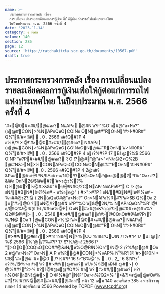 ```yaml
---
name: >-
  ประกาศกระทรวงการคลัง เรื่อง
  การเปลี่ยนแปลงรายละเอียดผลการกู้เงินเพื่อให้กู้ต่อแก่การรถไฟแห่งประเทศไทย
  ในปีงบประมาณ พ.ศ. 2566 ครั้งที่ 4
date: '2023-11-14'
category: ง พิเศษ
volume: 140
section: 285
page: 12
source: 'https://ratchakitcha.soc.go.th/documents/10567.pdf'
draft: true
---
```


# ประกาศกระทรวงการคลัง เรื่อง การเปลี่ยนแปลงรายละเอียดผลการกู้เงินเพื่อให้กู้ต่อแก่การรถไฟแห่งประเทศไทย ในปีงบประมาณ พ.ศ. 2566 ครั้งที่ 4

'#>@0#>##/@#คล? N#APอ @#N'ล?P"%O'ล#@"ล>Nอ?" (ล@#CON>%NAPอQหOCO!Nอ ON@##"ROหN'#>N#0R#" Q%'ี&'#>!@  . 0 . 2566 ค#?Q#?P 4 อ%B/?!>!@!'#>@0#>##/@#คล? N#APอ (ล@#CON>%NAPอQหOCO!NอON@##"ROหN'#>N#0R#" Q%'ี&'#>!@  . 0 . 2566 ค#?Q#?P 4 ล/?%#?P 17 B! @?%$์ 2566 O!NP "#?P#>##/@#คล? R O !?@#"@"#>">N/ล@2>Q%2B @#N&>N>%CONAPอQหOCO!NอON@##"ROหN'#>N#0R#" Q%'ี&'#>!@  . 0 . 2566 ค#?Q#?P 4 2ํ@ห#?&Pค#@#ค/@!#N/!!Aอ#>ห/N@#?&@ลOหN#@ชอ@@?#R#"Oล>#?&@ล OหN2@$@##?'#>ช@ช%?% Q%@#?%@#>&&#"Rค/@!N#O/2CNAPอNชAPอ!P" C !> @ค ชN/#BN#!ห@%ค# - ห%อค@" ( #>">#?P 1 ชN/#BN#!ห@%ค# - %ค##@ช2?!@ ) 2N(ลQหO#@"ล>Nอ?" Oล>NAPอ%R#?P#>&B Q%Oอ 2 อ'#>@0 ? ลN@/!?@#N'ล?P"%O'ล&@2N/% NAPอQหON'็%R'!@!ค/@!Q%!@!#@ 16 /##คห%@P OหN#>#@ช&?ญญ?!>@#&#>ห@#ห%?Q2@$@#>  . 0 . 2548 #>##/@#คล?อ'#>@0QหO##@&#?P/?%/N@ Oอ 1 @#CON>%!@!'#>@0#>##/@#คล? N#APอ (ล@#CON>%NAPอQหOCO!NอON@##"R OหN'#>N#0R#" Q%'ี&'#>!@  . 0 . 2566 ค#?Q#?P 4 #>##/@#คล?>#"อ"N&>N>%CO %?&!?QO!N /?%#?P 17 B! @?%$์ 2566 %"@/?%#?P 17 $?%/@ค! 2566 P ">OO(COQหOCO##@&ลN/ห%O@R!N%Oอ"/N@ 2 /?%#ํ@@# Oอ 2 #@"ล>Nอ?" Oล>N A P อ%R@#CON>%อAP% N'็%R'!@!'#>@0N > !#B'#>@# '#>@0  /?%#?P 16 !>"B%@"%  . 0 . 2_` 6 $?#?ช"์ อ?!%/@%>ช #อ'ล? #>##/@#คล? ห?/ห%O@ลBN! @#> O @%##?"์2>% #?1@#@ช@#O#% #อ'ล? #>##/@#คล? ห?/ห%O@ลBN! @#> O @%#@"N@"Oล>ห%?Q2>% '>&?!>#@ช@#O#% #?!%!#?/N@@##>##/@#คล? หน้า 12 เลม 140 ตอนพิเศษ 285 ง ราชกิจจานุเบกษา 14 พฤศจิกายน 2566 Powered by TCPDF (www.tcpdf.org)
